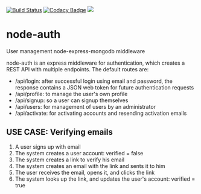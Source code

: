 [![Build Status](https://travis-ci.org/TNOCS/node-auth.svg?branch=master)](https://travis-ci.org/TNOCS/node-auth)
[![Codacy Badge](https://api.codacy.com/project/badge/Grade/83c457cab2904027a1365e06c48991dd)](https://www.codacy.com/app/erikvullings/node-auth?utm_source=github.com&amp;utm_medium=referral&amp;utm_content=TNOCS/node-auth&amp;utm_campaign=Badge_Grade)
<a href="https://codeclimate.com/github/TNOCS/node-auth"><img src="https://codeclimate.com/github/TNOCS/node-auth/badges/issue_count.svg" /></a>

# node-auth
User management node-express-mongodb middleware

node-auth is an express middleware for authentication, which creates a REST API with multiple endpoints. The default routes are:
- /api/login: after successful login using email and password, the response contains a JSON web token for future authentication requests
- /api/profile: to manage the user's own profile
- /api/signup: so a user can signup themselves
- /api/users: for management of users by an administrator
- /api/activate: for activating accounts and resending activation emails


## USE CASE: Verifying emails
1. A user signs up with email
2. The system creates a user account: verified = false
3. The system creates a link to verify his email
4. The system creates an email with the link and sents it to him
5. The user receives the email, opens it, and clicks the link
6. The system looks up the link, and updates the user's account: verified = true
